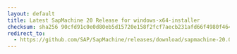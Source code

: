 ```yaml
---
layout: default
title: Latest SapMachine 20 Release for windows-x64-installer
checksum: sha256 90cfd91c0e0d80eb5d15720e158f2fcf7aecb231afd66f4980f464ad51caa662
redirect_to:
  - https://github.com/SAP/SapMachine/releases/download/sapmachine-20.0.1/sapmachine-jdk-20.0.1_windows-x64_bin.msi
---
```

